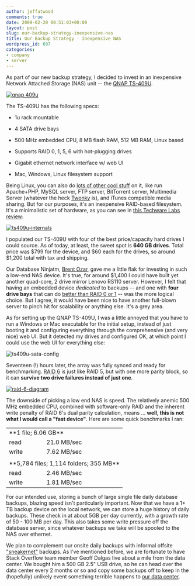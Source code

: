 ```yaml
---
author: jeffatwood
comments: true
date: 2009-02-20 00:51:03+00:00
layout: post
slug: our-backup-strategy-inexpensive-nas
title: Our Backup Strategy - Inexpensive NAS
wordpress_id: 697
categories:
- company
- server
---
```



As part of our new backup strategy, I decided to invest in an inexpensive Network Attached Storage (NAS) unit -- the [QNAP TS-409U](http://www.qnap.com/pro_detail_feature.asp?p_id=103).



[![qnap 409u](/blog/images/2009-02-20-our-backup-strategy-inexpensive-nas/qnap-409u.jpg)](http://www.amazon.com/dp/B001AXCJVE/?tag=codinghorror-20)



The TS-409U has the following specs:







  * 1u rack mountable

  * 4 SATA drive bays

  * 500 MHz embedded CPU, 8 MB flash RAM, 512 MB RAM, Linux based

  * Supports RAID 0, 1, 5, 6 with hot-plugging drives

  * Gigabit ethernet network interface w/ web UI

  * Mac, Windows, Linux filesystem support




Being Linux, you can also do [lots of other cool stuff](http://www.qnap.com/pro_features.asp) on it, like run Apache+PHP, MySQL server, FTP server, BitTorrent server, Multimedia Server (whatever the heck [Twonky](http://www.twonkymedia.com/learn.html) is), and iTunes compatible media sharing. But for our purposes, it's an inexpensive RAID-based filesystem. It's a minimalistic set of hardware, as you can see in [this Techware Labs review](http://www.techwarelabs.com/reviews/servers/qnap_ts_409u_turbo_nas/index_2.shtml):



[![ts409u-internals](/blog/images/2009-02-20-our-backup-strategy-inexpensive-nas/ts409u-internals.jpg)](http://www.techwarelabs.com/reviews/servers/qnap_ts_409u_turbo_nas/index_2.shtml)



I populated our TS-409U with four of the best price/capacity hard drives I could source. As of today, at least, the sweet spot is **640 GB drives**. Total price was $799 for the device, and $60 each for the drives, so around $1,200 total with tax and shipping. 



Our Database Ninjatm, [Brent Ozar](http://www.brentozar.com/), gave me a little flak for investing in such a low-end NAS device. It's true, for around $1,400 I could have built yet another quad-core, 2 drive mirror Lenovo RS110 server. However, I felt that having an embedded device _dedicated_ to backups -- and one with **four drive bays** that can do [better than RAID 0 or 1](http://blog.stackoverflow.com/2009/01/furtheradventures-of-a-raid-noob/) -- was the more logical choice. But I agree, it would have been nice to have another full-blown server to pinch hit for scalability or anything else. It's a grey area.



As for setting up the QNAP TS-409U, I was a little annoyed that you have to run a Windows or Mac executable for the initial setup, instead of just booting it and configuring everything through the comprehensive (and very nice) web UI. But it detected my drives and configured OK, at which point I could use the web UI for everything else: 



![ts409u-sata-config](/blog/images/2009-02-20-our-backup-strategy-inexpensive-nas/ts409u-sata-config.png)



Seventeen (!) hours later, the array was fully synced and ready for benchmarking. [RAID 6](http://en.wikipedia.org/wiki/Standard_RAID_levels#RAID_6) is just like RAID 5, but with one more parity block, so it can **survive two drive failures instead of just one**.



[![raid-6-diagram](/blog/images/2009-02-20-our-backup-strategy-inexpensive-nas/raid-6-diagram.png)](http://en.wikipedia.org/wiki/Standard_RAID_levels#RAID_6)



The downside of picking a low end NAS is speed. The relatively anemic 500 MHz embedded CPU, combined with software-only RAID and the inherent write penalty of RAID 6's dual parity calculation, means ... **well, this is not what I would call a "fast device"**. Here are some quick benchmarks I ran:



<table width="400" >
<tr >
<td colspan="2" >**1 file; 6.06 GB**</tr>
<tr >
<td >read
<td >21.0 MB/sec</tr>
<tr >
<td >write
<td >7.62 MB/sec</tr>
<tr >
<td colspan="2" ></tr>
<tr >
<td colspan="2" >**5,784 files; 1,114 folders; 355 MB**</tr>
<tr >
<td >read
<td >2.46 MB/sec</tr>
<tr >
<td >write
<td >1.81 MB/sec</tr>
</table>



For our intended use, storing a bunch of large single file daily database backups, blazing speed isn't particularly important. Now that we have a 1+ TB backup device on the local network, we can store a huge history of daily backups. These check in at about 5GB per day currently, with a growth rate of 50 - 100 MB per day. This also takes some write pressure off the database server, since whatever backups we take will be spooled to the NAS over ethernet.



We plan to complement our onsite daily backups with informal offsite ["sneakernet"](http://en.wikipedia.org/wiki/Sneakernet) backups. As I've mentioned before, we are fortunate to have Stack Overflow team member Geoff Dalgas live about a mile from the data center. We bought him a 500 GB 2.5" USB drive, so he can head over the data center every 2 months or so and copy some backups off to keep in the (hopefully) unlikely event something terrible happens to [our data center](http://blog.stackoverflow.com/2009/02/new-datacenter-migration/).

